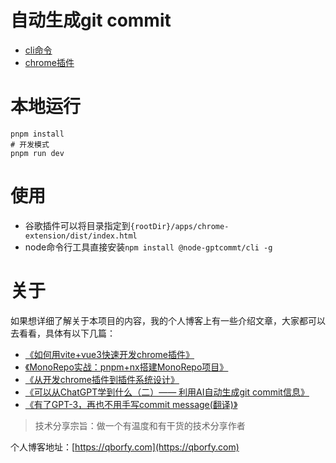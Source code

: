 # 自动生成git commit

- [cli命令](./apps/node-cli/README.md)
- [chrome插件](./apps/chrome-extension/README.md)

# 本地运行

```
pnpm install
# 开发模式
pnpm run dev
```

# 使用

- 谷歌插件可以将目录指定到`{rootDir}/apps/chrome-extension/dist/index.html`
- node命令行工具直接安装`npm install @node-gptcommt/cli -g`

# 关于

如果想详细了解关于本项目的内容，我的个人博客上有一些介绍文章，大家都可以去看看，具体有以下几篇：

- [《如何用vite+vue3快速开发chrome插件》](https://qborfy.com/today/20230227.html)
- [《MonoRepo实战：pnpm+nx搭建MonoRepo项目》](https://qborfy.com/today/20230225.html)
- [《从开发chrome插件到插件系统设计》](https://qborfy.com/today/20230224.html)
- [《可以从ChatGPT学到什么（二）—— 利用AI自动生成git commit信息》](https://qborfy.com/today/20230221.html)
- [《有了GPT-3，再也不用手写commit message(翻译)》](https://qborfy.com/translate/use-gpt3-auto-git-commit.html)

> 技术分享宗旨：做一个有温度和有干货的技术分享作者

个人博客地址：[https://qborfy.com](https://qborfy.com)
